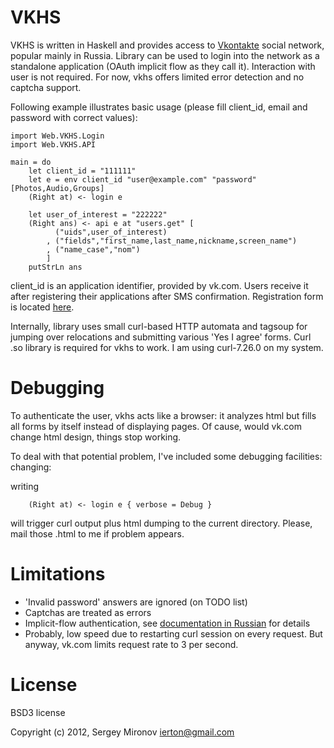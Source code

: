 VKHS
====

VKHS is written in Haskell and provides access to [Vkontakte][1] social network,
popular mainly in Russia. Library can be used to login into the network as a
standalone application (OAuth implicit flow as they call it). Interaction with
user is not required. For now, vkhs offers limited error detection and no
captcha support.

Following example illustrates basic usage (please fill client\_id, email and
password with correct values):

    import Web.VKHS.Login
    import Web.VKHS.API

    main = do
        let client_id = "111111"
        let e = env client_id "user@example.com" "password" [Photos,Audio,Groups]
        (Right at) <- login e

        let user_of_interest = "222222"
        (Right ans) <- api e at "users.get" [
              ("uids",user_of_interest)
            , ("fields","first_name,last_name,nickname,screen_name")
            , ("name_case","nom")
            ]
        putStrLn ans

client\_id is an application identifier, provided by vk.com. Users receive it
after registering their applications after SMS confirmation. Registration form is 
located [here](http://vk.com/editapp?act=create).

Internally, library uses small curl-based HTTP automata and tagsoup for jumping
over relocations and submitting various 'Yes I agree' forms. Curl .so library is
required for vkhs to work. I am using curl-7.26.0 on my system.

Debugging
=========

To authenticate the user, vkhs acts like a browser: it analyzes html but fills
all forms by itself instead of displaying pages. Of cause, would vk.com change
html design, things stop working.

To deal with that potential problem, I've included some debugging facilities:
changing:

writing

        (Right at) <- login e { verbose = Debug }

will trigger curl output plus html dumping to the current directory. Please,
mail those .html to me if problem appears.

Limitations
===========

* 'Invalid password' answers are ignored (on TODO list)
* Captchas are treated as errors
* Implicit-flow authentication, see [documentation in
  Russian](http://vk.com/developers.php?oid=-1&p=Авторизация_клиентских_приложений)
  for details
* Probably, low speed due to restarting curl session on every request. But
  anyway, vk.com limits request rate to 3 per second.

License
=======

BSD3 license

Copyright (c) 2012, Sergey Mironov <ierton@gmail.com>

[1]: http://vk.com

